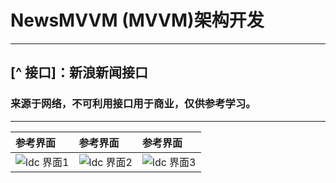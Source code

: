 # NewsMVVM (MVVM)架构开发

- - -

## [^ 接口]：新浪新闻接口
###  来源于网络，不可利用接口用于商业，仅供参考学习。

- - -

| 参考界面       | 参考界面        | 参考界面       |
|:---------------|:--------------|:---------------|
| ![ldc 界面1]() | ![ldc 界面2]() | ![ldc 界面3]() |
